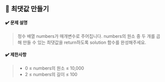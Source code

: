 ## :blue_book: 최댓값 만들기

#### :heavy_check_mark: 문제 설명 
> 정수 배열 numbers가 매개변수로 주어집니다. numbers의 원소 중 두 개를 곱해 만들 수 있는 최댓값을 return하도록 solution 함수를 완성해주세요.

#### :heavy_check_mark: 제한사항
> * 0 ≤ numbers의 원소 ≤ 10,000
> * 2 ≤ numbers의 길이 ≤ 100
